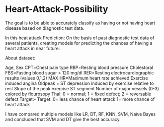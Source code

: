 # Heart-Attack-Possibility
The goal is to be able to accurately classify as having or not having heart disease based on diagnostic test data.


In this heat attack Prediction: On the basis of past diagnostic test data of several patients, creating models for predicting the chances of having a heart attack in near future.

About dataset:

Age, Sex CPT=Chest pain type RBP=Resting blood pressure Cholestoral FBS=Fasting blood sugar > 120 mg/dl RER=Resting electrocardiographic results (values 0,1,2) MAX.HR=Maximum heart rate achieved Exercise induced angina Oldpeak = ST depression induced by exercise relative to rest Slope of the peak exercise ST segment Number of major vessels (0-3) colored by flourosopy Thal: 0 = normal; 1 = fixed defect; 2 = reversable defect Target:- Target: 0= less chance of heart attack 1= more chance of heart attack

I have compared multiple models like LR, DT, RF, KNN, SVM, Naïve Bayes and concluded that SVM and DT give the best accuracy.
